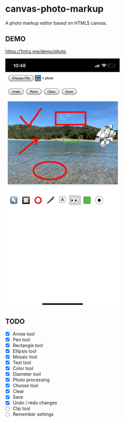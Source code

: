 # canvas-photo-markup
 
A photo markup editor based on HTML5 canvas.

## DEMO

https://1mhz.me/demo/photo

<img src="screenshots/demo.png" width="360px" />

## TODO

+ [x] Arrow tool
+ [x] Pen tool
+ [x] Rectangle tool
+ [x] Ellipsis tool
+ [x] Mosaic tool
+ [x] Text tool
+ [x] Color tool
+ [x] Diameter tool
+ [x] Photo processing
+ [x] Choose tool
+ [x] Clear
+ [x] Save
+ [x] Undo / redo changes
+ [ ] Clip tool
+ [ ] Remember settings